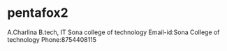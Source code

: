 # pentafox2
A.Charlina
B.tech, IT
Sona college of technology
Email-id:Sona College of technology
Phone:8754408115
